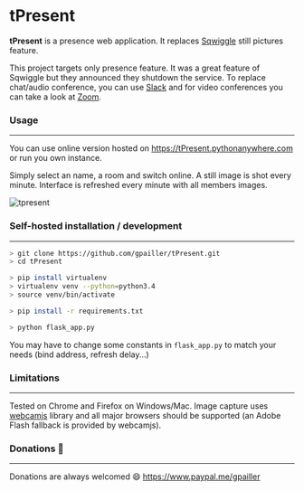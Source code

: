 # tPresent
**tPresent** is a presence web application. It replaces [Sqwiggle](https://www.sqwiggle.com/) still pictures feature.

This project targets only presence feature. It was a great feature of Sqwiggle but they announced they shutdown the service. To replace chat/audio conference, you can use [Slack](https://www.slack.com) and for video conferences you can take a look at [Zoom](https://www.zoom.us).

### Usage
---
You can use online version hosted on https://tPresent.pythonanywhere.com or run you own instance.

Simply select an name, a room and switch online. A still image is shot every minute. Interface is refreshed every minute with all members images.

![tpresent](https://cloud.githubusercontent.com/assets/3621529/15069064/d9e2ceb2-13ad-11e6-90c8-faca729c53aa.jpg)

### Self-hosted installation / development
---
```bash
> git clone https://github.com/gpailler/tPresent.git
> cd tPresent

> pip install virtualenv
> virtualenv venv --python=python3.4
> source venv/bin/activate

> pip install -r requirements.txt

> python flask_app.py
```
You may have to change some constants in `flask_app.py` to match your needs (bind address, refresh delay...)

### Limitations
---
Tested on Chrome and Firefox on Windows/Mac.
Image capture uses [webcamjs](https://github.com/jhuckaby/webcamjs) library and all major browsers should be supported (an Adobe Flash fallback is provided by webcamjs).

### Donations :gift:
---
Donations are always welcomed :smile:
https://www.paypal.me/gpailler
